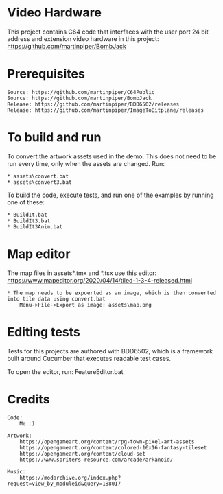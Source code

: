 Video Hardware
==============

This project contains C64 code that interfaces with the user port 24 bit address and extension video hardware in this project: https://github.com/martinpiper/BombJack

Prerequisites
=============

	Source: https://github.com/martinpiper/C64Public
	Source: https://github.com/martinpiper/BombJack
	Release: https://github.com/martinpiper/BDD6502/releases
	Release: https://github.com/martinpiper/ImageToBitplane/releases


To build and run
================

To convert the artwork assets used in the demo. This does not need to be run every time, only when the assets are changed. Run:

	* assets\convert.bat
	* assets\convert3.bat
	
To build the code, execute tests, and run one of the examples by running one of these:

	* BuildIt.bat
	* BuildIt3.bat
	* BuildIt3Anim.bat


Map editor
==========

The map files in assets\*.tmx and *.tsx use this editor: https://www.mapeditor.org/2020/04/14/tiled-1-3-4-released.html

	* The map needs to be expoerted as an image, which is then converted into tile data using convert.bat
		Menu->File->Export as image: assets\map.png

	
Editing tests
=============

Tests for this projects are authored with BDD6502, which is a framework built around Cucumber that executes readable test cases.

To open the editor, run: FeatureEditor.bat


Credits
=======

	Code:
		Me :)

	Artwork:
		https://opengameart.org/content/rpg-town-pixel-art-assets
		https://opengameart.org/content/colored-16x16-fantasy-tileset
		https://opengameart.org/content/cloud-set
		https://www.spriters-resource.com/arcade/arkanoid/

	Music:
		https://modarchive.org/index.php?request=view_by_moduleid&query=188017

